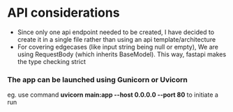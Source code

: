 # API considerations
- Since only one api endpoint needed to be created, I have decided to create it in a single file rather than using an api template/architecture
- For covering edgecases (like input string being null or empty), We are using RequestBody (which inherits BaseModel). This way, fastapi makes the type checking strict

### The app can be launched using Gunicorn or Uvicorn
eg. use command **uvicorn main:app --host 0.0.0.0 --port 80** to initiate a run